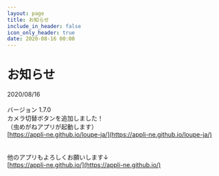 ```yaml
---
layout: page
title: お知らせ
include_in_header: false
icon_only_header: true
date: 2020-08-16 00:00
---
```

# お知らせ
2020/08/16
<br>
<br>
バージョン 1.7.0
<br>
カメラ切替ボタンを追加しました！
<br>
（虫めがねアプリが起動します）
<br>
[https://appli-ne.github.io/loupe-ja/](https://appli-ne.github.io/loupe-ja/)<br>
<br>
<br>
他のアプリもよろしくお願いします↓
<br>
[https://appli-ne.github.io/](https://appli-ne.github.io/)